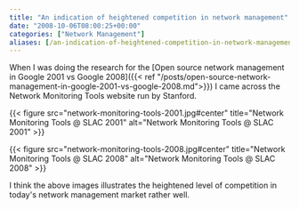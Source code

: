 ```yaml
---
title: "An indication of heightened competition in network management"
date: "2008-10-06T08:00:25+00:00"
categories: ["Network Management"]
aliases: [/an-indication-of-heightened-competition-in-network-management/]
---
```


When I was doing the research for the [Open source network management in Google 2001 vs Google 2008]({{< ref "/posts/open-source-network-management-in-google-2001-vs-google-2008.md">}}) I came across the Network Monitoring Tools website run by Stanford.

{{< figure src="network-monitoring-tools-2001.jpg#center" title="Network Monitoring Tools @ SLAC 2001" alt="Network Monitoring Tools @ SLAC 2001" >}}

{{< figure src="network-monitoring-tools-2008.jpg#center" title="Network Monitoring Tools @ SLAC 2008" alt="Network Monitoring Tools @ SLAC 2008" >}}

I think the above images illustrates the heightened level of competition in today's network management market rather well.
